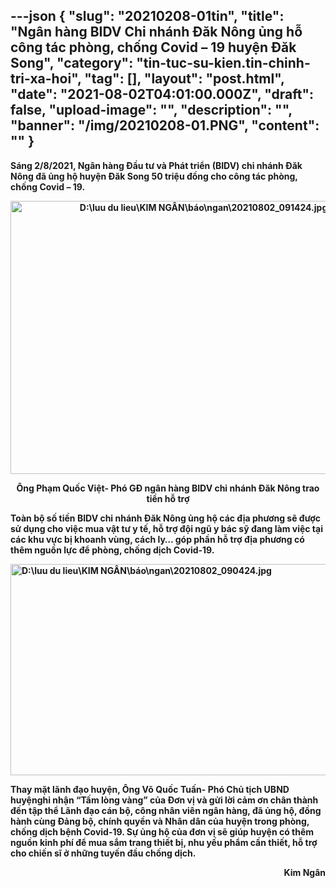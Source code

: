 ---json
{
    "slug": "20210208-01tin",
    "title": "Ngân hàng BIDV Chi nhánh Đăk Nông ủng hỗ công tác phòng, chống Covid – 19 huyện Đăk Song",
    "category": "tin-tuc-su-kien.tin-chinh-tri-xa-hoi",
    "tag": [],
    "layout": "post.html",
    "date": "2021-08-02T04:01:00.000Z",
    "draft": false,
    "upload-image": "",
    "description": "",
    "banner": "/img/20210208-01.PNG",
    "__content__": ""
}
---
<p><strong>S&aacute;ng 2/8/2021, Ng&acirc;n h&agrave;ng Đầu tư v&agrave; Ph&aacute;t triển (BIDV) chi nh&aacute;nh Đăk N&ocirc;ng đ&atilde; ủng hộ huyện Đăk Song 50 triệu đồng cho c&ocirc;ng t&aacute;c ph&ograve;ng, chống Covid &ndash; 19.&nbsp;</strong></p>

<p style="text-align:center"><strong><img alt="D:\luu du lieu\KIM NGÂN\báo\ngan\20210802_091424.jpg" src="https://lh6.googleusercontent.com/1hDQNcGyNFFCBu8Freks5BQiyEWiqNtkNbPI4zQvdznGDjop1dnxND5_u20128z04fCs1f-KRPG4RL11RlKOmCJj5rTpFwrDkYrQLSTpX_iai_X2yjpi9hwiK6F88gl5-PveuYE" style="height:437px; width:602px" /></strong></p>

<p style="text-align:center"><strong>&Ocirc;ng Phạm Quốc Việt- Ph&oacute; GĐ ng&acirc;n h&agrave;ng BIDV chi nh&aacute;nh Đăk N&ocirc;ng trao tiền hỗ trợ</strong></p>

<p><strong>To&agrave;n bộ số tiền BIDV chi nh&aacute;nh Đăk N&ocirc;ng ủng hộ c&aacute;c địa phương sẽ được sử dụng cho việc mua vật tư y tế, hỗ trợ đội ngũ y b&aacute;c sỹ đang l&agrave;m việc tại c&aacute;c khu vực bị khoanh v&ugrave;ng, c&aacute;ch ly&hellip; g&oacute;p phần hỗ trợ địa phương c&oacute; th&ecirc;m nguồn lực để ph&ograve;ng, chống dịch Covid-19.</strong></p>

<p><strong><img alt="D:\luu du lieu\KIM NGÂN\báo\ngan\20210802_090424.jpg" src="https://lh3.googleusercontent.com/VEQ5HmhBuac6kPZ0bOd4N-c24ELHw8rOStf3BC7o2xhDxP_W821XZ9Et8d3Mix8rDLFhAmKA2rMTNPXGGp8XD0pwzLfZ1iQ9cHfRvS34spjBl8e_943qRcIDVOB45eT8AcjHqZI" style="height:338px; width:602px" /></strong></p>

<p><strong>Thay mặt l&atilde;nh đạo huyện, &Ocirc;ng V&otilde; Quốc Tuấn- Ph&oacute; Chủ tịch UBND huyệnghi nhận &ldquo;Tấm l&ograve;ng v&agrave;ng&rdquo; của Đơn vị v&agrave; gửi lời cảm ơn ch&acirc;n th&agrave;nh đến tập thể L&atilde;nh đạo c&aacute;n bộ, c&ocirc;ng nh&acirc;n vi&ecirc;n ng&acirc;n h&agrave;ng, đ&atilde; ủng hộ, đồng h&agrave;nh c&ugrave;ng Đảng bộ, ch&iacute;nh quyền v&agrave; Nh&acirc;n d&acirc;n của huyện trong ph&ograve;ng, chống dịch bệnh Covid-19. Sự ủng hộ của đơn vị sẽ gi&uacute;p huyện c&oacute; th&ecirc;m nguồn kinh ph&iacute; để mua sắm trang thiết bị, nhu yếu phẩm cần thiết, hỗ trợ cho chiến sĩ ở những tuyến đầu chống dịch.</strong></p>

<p style="text-align:right"><strong>Kim Ng&acirc;n</strong></p>

